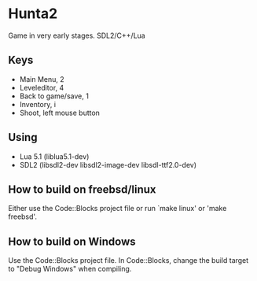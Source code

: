 # Hunta2
Game in very early stages. SDL2/C++/Lua

## Keys
 - Main Menu, 2
 - Leveleditor, 4
 - Back to game/save, 1
 - Inventory, i
 - Shoot, left mouse button

## Using
 - Lua 5.1 (liblua5.1-dev)
 - SDL2 (libsdl2-dev libsdl2-image-dev libsdl-ttf2.0-dev)

## How to build on freebsd/linux
Either use the Code::Blocks project file or run `make linux' or 'make freebsd'. 

## How to build on Windows
Use the Code::Blocks project file. In Code::Blocks, change the build target to "Debug Windows" when compiling.
